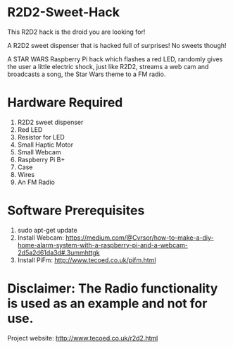 # R2D2-Sweet-Hack
This R2D2 hack is the droid you are looking for!

A R2D2 sweet dispenser that is hacked full of surprises! No sweets though!

A STAR WARS Raspberry Pi hack which flashes a red LED, randomly gives the user a little electric shock, just like R2D2, streams a web cam and broadcasts a song, the Star Wars theme to a FM radio.

# Hardware Required

1. R2D2 sweet dispenser
2. Red LED
3. Resistor for LED
4. Small Haptic Motor
5. Small Webcam
6. Raspberry Pi B+
7. Case
8. Wires
9. An FM Radio

# Software Prerequisites

1. sudo apt-get update
2. Install Webcam: https://medium.com/@Cvrsor/how-to-make-a-diy-home-alarm-system-with-a-raspberry-pi-and-a-webcam-2d5a2d61da3d#.3ummhttgk
3. Install PiFm: http://www.tecoed.co.uk/pifm.html

# Disclaimer: The Radio functionality is used as an example and not for use.  

Project website: http://www.tecoed.co.uk/r2d2.html

